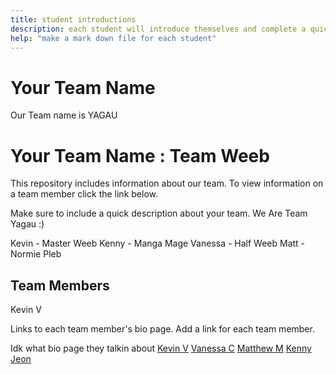 ```yaml
---
title: student introductions
description: each student will introduce themselves and complete a quick bio
help: "make a mark down file for each student"
---
```


# Your Team Name
Our Team name is YAGAU
# Your Team Name : Team Weeb

This repository includes information about our team. To view information on a team member click the link below.

Make sure to include a quick description about your team.
We Are Team Yagau :)

Kevin - Master Weeb
Kenny - Manga Mage
Vanessa - Half Weeb
Matt - Normie Pleb

## Team Members
Kevin V

Links to each team member's bio page. Add a link for each team member.

Idk what bio page they talkin about
[Kevin V](https://github.com/kevin-van)
[Vanessa C](https://github.com/vanessahychen)
[Matthew M](https://www.linkedin.com/in/matthew-mcconnell-656472204/)
[Kenny Jeon](https://github.com/Kjeon7)